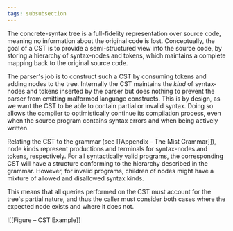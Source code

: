 ```yaml
---
tags: subsubsection
---
```


The concrete-syntax tree is a full-fidelity representation over source code, meaning no information about the original code is lost. Conceptually, the goal of a CST is to provide a semi-structured view into the source code, by storing a hierarchy of syntax-nodes and tokens, which maintains a complete mapping back to the original source code.

The parser's job is to construct such a CST by consuming tokens and adding nodes to the tree. Internally the CST maintains the _kind_ of syntax-nodes and tokens inserted by the parser but does nothing to prevent the parser from emitting malformed language constructs. This is by design, as we want the CST to be able to contain partial or invalid syntax. Doing so allows the compiler to optimistically continue its compilation process, even when the source program contains syntax errors and when being actively written.

Relating the CST to the grammar (see [[Appendix – The Mist Grammar]]), node kinds represent productions and terminals for syntax-nodes and tokens, respectively. For all syntactically valid programs, the corresponding CST will have a structure conforming to the hierarchy described in the grammar. However, for invalid programs, children of nodes might have a mixture of allowed and disallowed syntax kinds.

This means that all queries performed on the CST must account for the tree's partial nature, and thus the caller must consider both cases where the expected node exists and where it does not.

![[Figure – CST Example]]
